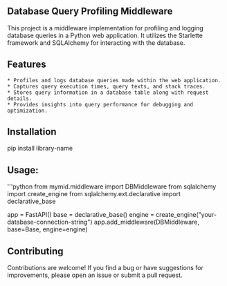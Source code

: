 ## Database Query Profiling Middleware

This project is a middleware implementation for profiling and logging database queries in a Python web application. It utilizes the Starlette framework and SQLAlchemy for interacting with the database.

## Features

    * Profiles and logs database queries made within the web application.
    * Captures query execution times, query texts, and stack traces.
    * Stores query information in a database table along with request details.
    * Provides insights into query performance for debugging and optimization.


## Installation

pip install library-name


## Usage:

'''python
from mymid.middleware import DBMiddleware
from sqlalchemy import create_engine
from sqlalchemy.ext.declarative import declarative_base

app = FastAPI()
base = declarative_base()
engine = create_engine("your-database-connection-string")
app.add_middleware(DBMiddleware, base=Base, engine=engine)

## Contributing

Contributions are welcome! If you find a bug or have suggestions for improvements, please open an issue or submit a pull request.
